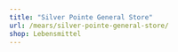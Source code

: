 ```yaml
---
title: "Silver Pointe General Store"
url: /mears/silver-pointe-general-store/
shop: Lebensmittel
---
```

